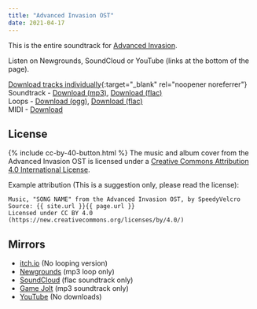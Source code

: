 ```yaml
---
title: "Advanced Invasion OST"
date: 2021-04-17
---
```

This is the entire soundtrack for <a href="/games/advanced-invasion">Advanced Invasion</a>.

Listen on Newgrounds, SoundCloud or YouTube (links at the bottom of the page).

[Download tracks individually](https://filedn.eu/lQjIWV7eYltL9DHQ8vi1lqp/music/albums/advanced-invasion-ost/){:target="_blank" rel="noopener noreferrer"}\
Soundtrack -
[Download (mp3)](https://filedn.eu/lQjIWV7eYltL9DHQ8vi1lqp/music/albums/advanced-invasion-ost/soundtrack-mp3/Advanced%20Invasion%20OST%20(mp3).zip),
[Download (flac)](https://filedn.eu/lQjIWV7eYltL9DHQ8vi1lqp/music/albums/advanced-invasion-ost/soundtrack-mp3/Advanced%20Invasion%20OST%20(mp3).zip)\
Loops -
[Download (ogg)](https://filedn.eu/lQjIWV7eYltL9DHQ8vi1lqp/music/albums/advanced-invasion-ost/looping-ogg/Advanced%20Invasion%20OST%20(ogg%20loops).zip),
[Download (flac)](https://filedn.eu/lQjIWV7eYltL9DHQ8vi1lqp/music/albums/advanced-invasion-ost/looping-flac/Advanced%20Invasion%20OST%20(FLAC%20loops).zip)\
MIDI -
[Download](https://filedn.eu/lQjIWV7eYltL9DHQ8vi1lqp/music/albums/advanced-invasion-ost/midi/Advanced%20Invasion%20OST%20(midi).zip)

## License
{% include cc-by-40-button.html %}
The music and album cover from the Advanced Invasion OST is licensed under a [Creative Commons Attribution 4.0 International License](http://creativecommons.org/licenses/by/4.0/).

Example attribution (This is a suggestion only, please read the license):
```
Music, "SONG NAME" from the Advanced Invasion OST, by SpeedyVelcro
Source: {{ site.url }}{{ page.url }}
Licensed under CC BY 4.0 (https://new.creativecommons.org/licenses/by/4.0/)
```

## Mirrors
- [itch.io](https://speedyvelcro.itch.io/advanced-invasion) (No looping version)
- [Newgrounds](https://www.newgrounds.com/playlists/view/74e256df6331a00b81077c271e0aed81) (mp3 loop only)
- [SoundCloud](https://soundcloud.com/swiftvector/sets/advanced-invasion-ost) (flac soundtrack only)
- [Game Jolt](https://gamejolt.com/games/advanced-invasion/604867) (mp3 soundtrack only)
- [YouTube](https://www.youtube.com/playlist?list=PLbmdX0yPTLKh7JPCcqUE6Wv8kezm8TmVm) (No downloads)
